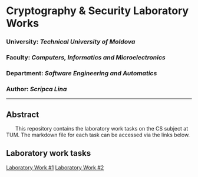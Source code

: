 # Cryptography & Security Laboratory Works

### University: _Technical University of Moldova_
### Faculty: _Computers, Informatics and Microelectronics_
### Department: _Software Engineering and Automatics_
### Author: _Scripca Lina_

----

## Abstract
&ensp;&ensp;&ensp; This repository contains the laboratory work tasks on the CS subject at TUM. The markdown file for each task can be accessed via the links below.

## Laboratory work tasks

[Laboratory Work #1](https://github.com/AlmightyCrickityCrick/CS/tree/main/src/main/kotlin/lab1)
[Laboratory Work #2](https://github.com/AlmightyCrickityCrick/CS/tree/main/src/main/kotlin/lab2)

